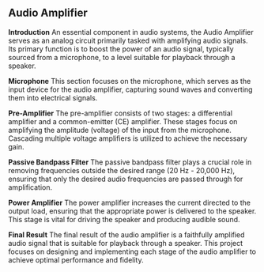 ## Audio Amplifier
**Introduction**
An essential component in audio systems, the Audio Amplifier serves as an analog circuit primarily tasked with amplifying audio signals. Its primary function is to boost the power of an audio signal, typically sourced from a microphone, to a level suitable for playback through a speaker.

**Microphone**
This section focuses on the microphone, which serves as the input device for the audio amplifier, capturing sound waves and converting them into electrical signals.

**Pre-Amplifier**
The pre-amplifier consists of two stages: a differential amplifier and a common-emitter (CE) amplifier. These stages focus on amplifying the amplitude (voltage) of the input from the microphone. Cascading multiple voltage amplifiers is utilized to achieve the necessary gain.

**Passive Bandpass Filter**
The passive bandpass filter plays a crucial role in removing frequencies outside the desired range (20 Hz - 20,000 Hz), ensuring that only the desired audio frequencies are passed through for amplification.

**Power Amplifier**
The power amplifier increases the current directed to the output load, ensuring that the appropriate power is delivered to the speaker. This stage is vital for driving the speaker and producing audible sound.

**Final Result**
The final result of the audio amplifier is a faithfully amplified audio signal that is suitable for playback through a speaker. This project focuses on designing and implementing each stage of the audio amplifier to achieve optimal performance and fidelity.
